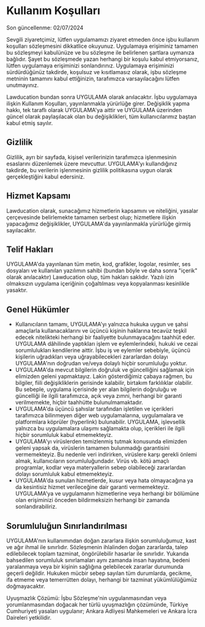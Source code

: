 <h1>Kullanım Koşulları</h1>
<p>Son güncellenme: 02/07/2024</p>
<p>
Sevgili ziyaretçimiz, lütfen uygulamamızı ziyaret etmeden önce işbu
kullanım koşulları sözleşmesini dikkatlice okuyunuz. Uygulamaya erişiminiz
tamamen bu sözleşmeyi kabulünüze ve bu sözleşme ile belirlenen
şartlara uymanıza bağlıdır. Şayet bu sözleşmede yazan herhangi
bir koşulu kabul etmiyorsanız, lütfen uygulamaya erişiminizi sonlandırınız.
Uygulamaya erişiminizi sürdürdüğünüz takdirde, koşulsuz ve kısıtlamasız olarak,
işbu sözleşme metninin tamamını kabul ettiğinizin, tarafımızca varsayılacağını
lütfen unutmayınız.
</p>
<p>
Lawducation bundan sonra UYGULAMA olarak anılacaktır.
İşbu uygulamaya ilişkin Kullanım Koşulları, yayınlanmakla yürürlüğe girer.
Değişiklik yapma hakkı, tek taraflı olarak UYGULAMA'ya aittir ve
UYGULAMA üzerinden güncel olarak paylaşılacak olan bu değişiklikleri,
tüm kullanıcılarımız baştan kabul etmiş sayılır.
</p>
<h2>Gizlilik</h2>
<p>
Gizlilik, ayrı bir sayfada, kişisel verilerinizin tarafımızca
işlenmesinin esaslarını düzenlemek üzere mevcuttur. UYGULAMA'yı kullandığınız takdirde,
bu verilerin işlenmesinin gizlilik politikasına uygun olarak gerçekleştiğini
kabul edersiniz.
</p>
<h2>Hizmet Kapsamı</h2>
<p>
Lawducation olarak, sunacağımız hizmetlerin kapsamını ve niteliğini, yasalar
çerçevesinde belirlemekte tamamen serbest olup; hizmetlere ilişkin yapacağımız
değişiklikler, UYGULAMA'da yayınlanmakla yürürlüğe girmiş sayılacaktır.
</p>
<h2>Telif Hakları</h2>
<p>
UYGULAMA'da yayınlanan tüm metin, kod, grafikler,
logolar, resimler, ses dosyaları ve kullanılan yazılımın sahibi
(bundan böyle ve daha sonra "içerik" olarak anılacaktır) Lawducation olup,
tüm hakları saklıdır. Yazılı izin olmaksızın uygulama içeriğinin çoğaltılması veya kopyalanması
kesinlikle yasaktır.
</p>
<h2>Genel Hükümler</h2>
<ul>
<li>
Kullanıcıların tamamı, UYGULAMA'yı yalnızca hukuka uygun ve şahsi
amaçlarla kullanacaklarını ve üçüncü kişinin haklarına tecavüz
teşkil edecek nitelikteki herhangi bir faaliyette bulunmayacağını
taahhüt eder. UYGULAMA dâhilinde yaptıkları işlem ve eylemlerindeki,
hukuki ve cezai sorumlulukları kendilerine aittir. İşbu iş ve
eylemler sebebiyle, üçüncü kişilerin uğradıkları veya uğrayabilecekleri
zararlardan dolayı UYGULAMA'nın doğrudan ve/veya dolaylı hiçbir sorumluluğu yoktur.
</li>
<li>
UYGULAMA'da mevcut bilgilerin doğruluk ve güncelliğini sağlamak için
elimizden geleni yapmaktayız. Lakin gösterdiğimiz çabaya rağmen,
bu bilgiler, fiili değişikliklerin gerisinde kalabilir, birtakım
farklılıklar olabilir. Bu sebeple, uygulama içerisinde yer alan bilgilerin
doğruluğu ve güncelliği ile ilgili tarafımızca, açık veya zımni, herhangi
bir garanti verilmemekte, hiçbir taahhütte bulunulmamaktadır.
</li>
<li>
UYGULAMA'da üçüncü şahıslar tarafından işletilen ve içerikleri tarafımızca
bilinmeyen diğer web uygulamalarına, uygulamalara ve platformlara köprüler
(hyperlink) bulunabilir. UYGULAMA, işlevsellik yalnızca bu uygulamalara ulaşımı
sağlamakta olup, içerikleri ile ilgili hiçbir sorumluluk kabul etmemekteyiz.
</li>
<li>
UYGULAMA'yı virüslerden temizlenmiş tutmak konusunda elimizden geleni
yapsak da, virüslerin tamamen bulunmadığı garantisini vermemekteyiz.
Bu nedenle veri indirirken, virüslere karşı gerekli önlemi almak, kullanıcıların
sorumluluğundadır. Virüs vb. kötü amaçlı programlar, kodlar veya materyallerin
sebep olabileceği zararlardan dolayı sorumluluk kabul etmemekteyiz.
</li>
<li>
UYGULAMA'da sunulan hizmetlerde, kusur veya hata olmayacağına ya da
kesintisiz hizmet verileceğine dair garanti vermemekteyiz. UYGULAMA'ya ve
uygulamanın hizmetlerine veya herhangi bir bölümüne olan erişiminizi önceden
bildirmeksizin herhangi bir zamanda sonlandırabiliriz.
</li>
</ul>
<h2>Sorumluluğun Sınırlandırılması</h2>
<p>
UYGULAMA'nın kullanımından doğan zararlara ilişkin sorumluluğumuz, kast ve ağır ihmal ile sınırlıdır.
Sözleşmenin ihlalinden doğan zararlarda, talep edilebilecek toplam tazminat,
öngörülebilir hasarlar ile sınırlıdır. Yukarıda bahsedilen sorumluluk sınırlamaları
aynı zamanda insan hayatına, bedeni yaralanmaya veya bir kişinin sağlığına gelebilecek
zararlar durumunda geçerli değildir. Hukuken mücbir sebep sayılan tüm durumlarda,
gecikme, ifa etmeme veya temerrütten dolayı, herhangi bir tazminat yükümlülüğümüz
doğmayacaktır.
</p>
<p>
Uyuşmazlık Çözümü: İşbu Sözleşme'nin uygulanmasından veya yorumlanmasından
doğacak her türlü uyuşmazlığın çözümünde, Türkiye Cumhuriyeti yasaları uygulanır;
Ankara Adliyesi Mahkemeleri ve Ankara İcra Daireleri yetkilidir.
</p>

